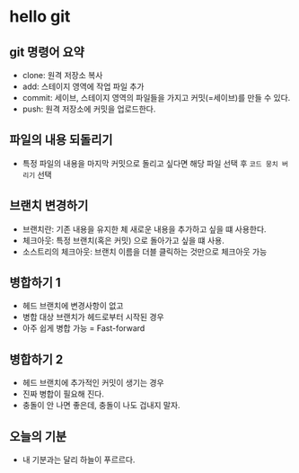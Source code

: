 # hello git

## git 명령어 요약

- clone: 원격 저장소 복사
- add: 스테이지 영역에 작업 파일 추가
- commit: 세이브, 스테이지 영역의 파일들을 가지고 커밋(=세이브)를 만들 수 있다.
- push: 원격 저장소에 커밋을 업로드한다.


## 파일의 내용 되돌리기

- 특정 파일의 내용을 마지막 커밋으로 돌리고 싶다면 해당 파일 선택 후 `코드 뭉치 버리기` 선택

## 브랜치 변경하기

- 브랜치란: 기존 내용을 유지한 체 새로운 내용을 추가하고 싶을 떄 사용한다.
- 체크아웃: 특정 브랜치(혹은 커밋) 으로 돌아가고 싶을 떄 사용.
- 소스트리의 체크아웃: 브랜치 이름을 더블 클릭하는 것만으로 체크아웃 가능


## 병합하기 1

- 헤드 브랜치에 변경사항이 없고
- 병합 대상 브랜치가 헤드로부터 시작된 경우
- 아주 쉽게 병합 가능 = Fast-forward


## 병합하기 2
- 헤드 브랜치에 추가적인 커밋이 생기는 경우
- 진짜 병합이 필요해 진다.
- 충돌이 안 나면 좋은데, 충돌이 나도 겁내지 말자.

## 오늘의 기분

- 내 기분과는 달리 하늘이 푸르르다.
